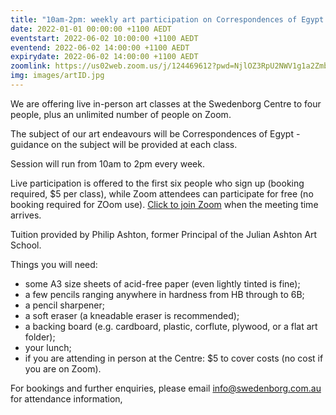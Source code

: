 ```yaml
---
title: "10am-2pm: weekly art participation on Correspondences of Egypt - week 5"
date: 2022-01-01 00:00:00 +1100 AEDT
eventstart: 2022-06-02 10:00:00 +1100 AEDT
eventend: 2022-06-02 14:00:00 +1100 AEDT
expirydate: 2022-06-02 14:00:00 +1100 AEDT
zoomlink: https://us02web.zoom.us/j/124469612?pwd=NjlOZ3RpU2NWV1g1a2Zmb29ZL3ZsQT09
img: images/artID.jpg
---
```


We are offering live in-person art classes at the Swedenborg Centre to four people, plus an unlimited number of people on Zoom.

The subject of our art endeavours will be Correspondences of Egypt - guidance on the subject will be provided at each class.

Session will run from 10am to 2pm every week.

Live participation is offered to the first six people who sign up (booking required, $5 per class), while Zoom attendees can participate for free (no booking required for ZOom use). [Click to join Zoom](https://us02web.zoom.us/j/124469612?pwd=NjlOZ3RpU2NWV1g1a2Zmb29ZL3ZsQT09) when the meeting time arrives.

Tuition provided by Philip Ashton, former Principal of the Julian Ashton Art School.

Things you will need:
- some A3 size sheets of acid-free paper (even lightly tinted is fine);
- a few pencils ranging anywhere in hardness from HB through to 6B;
- a pencil sharpener; 
- a soft eraser (a kneadable eraser is recommended); 
- a backing board (e.g. cardboard, plastic, corflute, plywood, or a flat art folder);
- your lunch;
- if you are attending in person at the Centre: $5 to cover costs (no cost if you are on Zoom).

For bookings and further enquiries, please email [info@swedenborg.com.au](mailto:info@swedenborg.com.au) for attendance information,